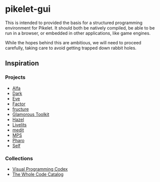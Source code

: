 # pikelet-gui

This is intended to provided the basis for a structured programming environment for Pikelet.
It should both be natively compiled, be able to be run in a browser, or embedded in other applications, like game engines.

While the hopes behind this are ambitious, we will need to proceed carefully, taking care to avoid getting trapped down rabbit holes.

## Inspiration

### Projects

- [Alfa](http://www.cse.chalmers.se/~hallgren/Alfa/)
- [Dark](https://darklang.com/)
- [Eve](http://witheve.com/)
- [Factor](https://factorcode.org/)
- [fructure](https://github.com/disconcision/fructure)
- [Glamorous Toolkit](https://gtoolkit.com/)
- [Hazel](https://hazel.org/)
- [Livelits](https://github.com/hazelgrove/livelits-tyde/blob/master/livelits-tyde.pdf)
- [medit](https://github.com/molikto/medit)
- [MPS](https://www.jetbrains.com/mps/)
- [Pharo](https://pharo.org/)
- [Self](https://www.jetbrains.com/mps/)

### Collections

- [Visual Programming Codex](https://github.com/ivanreese/visual-programming-codex)
- [The Whole Code Catalog](https://futureofcoding.org/catalog/)
